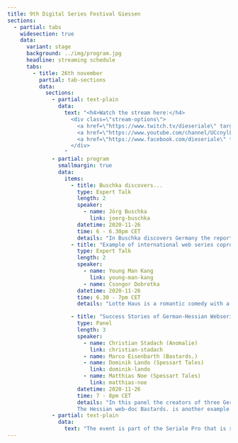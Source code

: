 ```yaml
---
title: 9th Digital Series Festival Giessen 
sections:
  - partial: tabs
    widesection: true
    data:
      variant: stage
      background: ../img/program.jpg
      headline: streaming schedule
      tabs:
        - title: 26th november
          partial: tab-sections
          data:
            sections:
              - partial: text-plain
                data:
                  text: "<h4>Watch the stream here:</h4>
                    <div class=\"stream-options\">
                      <a href=\"https://www.twitch.tv/dieseriale\" target=\"_blank\"><img src=\"../img/twitchimg.png\"></a> 
                      <a href=\"https://www.youtube.com/channel/UCcnylLeG8dN7MIpMnsBmACA\" target=\"_blank\"><img src=\"../img/youtubeimg.png\"></a> 
                      <a href=\"https://www.facebook.com/dieseriale\" target=\"_blank\"><img src=\"../img/facebookimg.png\"></a> 
                    </div>
                  "
              - partial: program
                smallmargin: true
                data:
                  items:
                    - title: Buschka discovers...
                      type: Expert Talk
                      length: 2
                      speaker:
                        - name: Jörg Buschka
                          link: joerg-buschka
                      datetime: 2020-11-26
                      time: 6 - 6.30pm CET
                      details: "In Buschka discovers Germany the reporter Jörg Buschka  walks through German cities and meets random people and places, gets invited into private homes, to parties, into exciting buildings or institutes. It can always be the person next door who holds the key to a wonderful or interesting story.In this expert talk Jörg Buschka, producer and director of the documentary webseries Buschka discovers Germany reports on this project and his experiences."
                    - title: "Example of international web series coproduction: „Lotte Haus“"
                      type: Expert Talk
                      length: 2
                      speaker:
                        - name: Young Man Kang
                          link: young-man-kang
                        - name: Csongor Dobrotka
                      datetime: 2020-11-26
                      time: 6.30 - 7pm CET
                      details: "Lotte Haus is a romantic comedy with a Soutkorean and German cast. The three protagonists experience a story inspired by Goethe's novel The Sorrows of Young Werther. The main locations and theme of the series are the Lotte World Tower in Seoul and the Lottehaus in Wetzlar and the series reveals the connection between the two buildings. Lotte Haus is the first Geman-Southkorean coproduction in webseries and also an example of branded series. Young Man Kang directed several feature films and web series. All feature films have been released on VOD in Netflix and Amazon and DVD in the US, and have sold in 15 countries. He is a founder and executive director of the Seoul Webfest and Asia Web Awards. Csongor Dobrotka is the founder and director of die Seriale. With his filmproduction company Dobago Film he also produces webseries. With Number of Silence he landed an international success."

                    - title: "Success Stories of German-Hessian Webseries"
                      type: Panel
                      length: 3
                      speaker:
                        - name: Christian Stadach (Anomalie)
                          link: christian-stadach
                        - name: Marco Eisenbarth (Bastards.)
                        - name: Dominik Lando (Spessart Tales)
                          link: dominik-lando
                        - name: Matthias Noe (Spessart Tales)
                          link: matthias-noe
                      datetime: 2020-11-26
                      time: 7 - 8pm CET
                      details: "In this panel the creators of three German-Hessian webseries are invited to sharetheir experiences on the international market.The Hessian digital series Anomalie is currently successful worldwide. The threeproducers of the series report about the existing possibilities for distribution: an up-to-date outlook on the global market. In episodes of about 20 minutes tells Anomalie the story of twenty-year-old Jan (Marc Boutter), whose life is completely turned upside down with the sudden death of his mother. The question arises whether she was his mother at all. First traces in the search for his biological parents lead the young man to Darmstadt. Together with new friends, he discovers an experiment that was hushed up decades ago. <br><br>
                      The Hessian web-doc Bastards. is another example of a Hessian series that wonseveral prizes worldwide. Producer and director of the series, Marco Eisenbarth, who is currently producing its second season, tells his experiences with the worldwide market, as well as he can give an up-to-date insight into the production phase during the Corona pandemic. The Wrestling-Documentary-Series Bastards. follows the German-Iranian Wrestling TagTeam Pretty Bastards consisting of Maggot and Prince Ahura on their way through the international wrestling circuit driven by the dream to one day make a living off of wrestling while simultaneously having to put up with studies and jobs.<br><br>Producer Dominik Lando and director Matthias Noe of Spessart Tales once met at Ein Fall für zwei as assistant director and production manager and have sincethen been a team of director and producer dedicated to the genre film. They will report on their experiences in the Hessian web series industry. Her project Spessart Tales is a web-series of mystery short films that are connected to each other and inspired by Valentin Pfeifer's Spessart Sagen. The first part Vorm Lindig is a coming of age story with a supernatural twist. The second Im Finsteren Tal is a catastrophic drama set underground with a mysterious twist aswell."
              - partial: text-plain
                data:
                  text: "The event is part of the Seriale Pro that is sponsored by the Hessian Ministry of Economics, Energy, Transport and Housing and the City of Giessen Economic Development Agency. Sponsors are Seeka TV and Videmic. The Seriale Festival, in the context of which the Seriale Pro takes place, is supported by HessenFilm und Medien and the city of Gießen."
---
```

